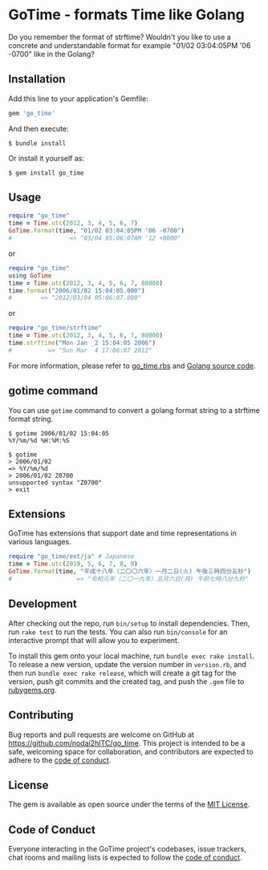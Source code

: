 # GoTime - formats Time like Golang

Do you remember the format of strftime? Wouldn't you like to use a concrete and understandable format for example "01/02 03:04:05PM '06 -0700" like in the Golang?

## Installation

Add this line to your application's Gemfile:

```ruby
gem 'go_time'
```

And then execute:

    $ bundle install

Or install it yourself as:

    $ gem install go_time

## Usage

```ruby
require "go_time"
time = Time.utc(2012, 3, 4, 5, 6, 7)
GoTime.format(time, "01/02 03:04:05PM '06 -0700")
#                => "03/04 05:06:07AM '12 +0000"
```

or 

```ruby
require "go_time"
using GoTime
time = Time.utc(2012, 3, 4, 5, 6, 7, 80000)
time.format("2006/01/02 15:04:05.000")
#        => "2012/03/04 05:06:07.080"
```

or 

```ruby
require "go_time/strftime"
time = Time.utc(2012, 3, 4, 5, 6, 7, 80000)
time.strftime("Mon Jan _2 15:04:05 2006")
#          => "Sun Mar  4 17:06:07 2012"
```

For more information, please refer to [go_time.rbs](https://github.com/nodai2hITC/go_time/blob/main/sig/go_time.rbs) and [Golang source code](https://golang.org/src/time/format.go).

## gotime command

You can use `gotime` command to convert a golang format string to a strftime format string.

    $ gotime 2006/01/02 15:04:05
    %Y/%m/%d %H:%M:%S

    $ gotime
    > 2006/01/02
    => %Y/%m/%d
    > 2006/01/02 Z0700
    unsupported syntax "Z0700"
    > exit

## Extensions

GoTime has extensions that support date and time representations in various languages.

```ruby
require "go_time/ext/ja" # Japanese
time = Time.utc(2019, 5, 6, 7, 8, 9)
GoTime.format(time, "平成十八年（二〇〇六年）一月二日(火) 午後三時四分五秒")
#                  => "令和元年（二〇一九年）五月六日(月) 午前七時八分九秒"
```

## Development

After checking out the repo, run `bin/setup` to install dependencies. Then, run `rake test` to run the tests. You can also run `bin/console` for an interactive prompt that will allow you to experiment.

To install this gem onto your local machine, run `bundle exec rake install`. To release a new version, update the version number in `version.rb`, and then run `bundle exec rake release`, which will create a git tag for the version, push git commits and the created tag, and push the `.gem` file to [rubygems.org](https://rubygems.org).

## Contributing

Bug reports and pull requests are welcome on GitHub at https://github.com/nodai2hITC/go_time. This project is intended to be a safe, welcoming space for collaboration, and contributors are expected to adhere to the [code of conduct](https://github.com/nodai2hITC/go_time/blob/main/CODE_OF_CONDUCT.md).

## License

The gem is available as open source under the terms of the [MIT License](https://opensource.org/licenses/MIT).

## Code of Conduct

Everyone interacting in the GoTime project's codebases, issue trackers, chat rooms and mailing lists is expected to follow the [code of conduct](https://github.com/nodai2hITC/go_time/blob/main/CODE_OF_CONDUCT.md).
